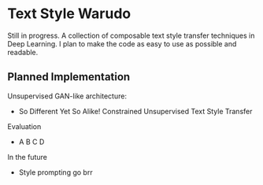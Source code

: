 # Text Style Warudo

Still in progress. A collection of composable text style transfer techniques in Deep Learning. I plan to make the code as easy to use as possible and readable.

## Planned Implementation

Unsupervised GAN-like architecture:

- So Different Yet So Alike! Constrained Unsupervised Text Style Transfer

Evaluation
- A B C D

In the future
- Style prompting go brr

